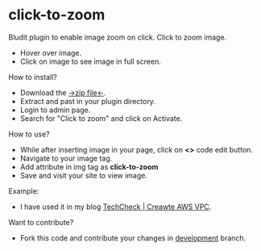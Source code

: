# click-to-zoom
Bludit plugin to enable image zoom on click. Click to zoom image.

* Hover over image.
* Click on image to see image in full screen.

How to install?
* Download the [->zip file<-](https://github.com/abhiverma23/click-to-zoom/archive/master.zip).
* Extract and past in your plugin directory.
* Login to admin page.
* Search for "Click to zoom" and click on Activate.

How to use?
* While after inserting image in your page, click on __&lt;&gt;__ code edit button.
* Navigate to your image tag.
* Add attribute in img tag as __click-to-zoom__
* Save and visit your site to view image.

Example:
* I have used it in my blog [TechCheck | Creawte AWS VPC](https://techcheck.vabhishek.com/aws-vpc/vpc).

Want to contribute?
* Fork this code and contribute your changes in [development](https://github.com/abhiverma23/click-to-zoom/tree/development) branch.
